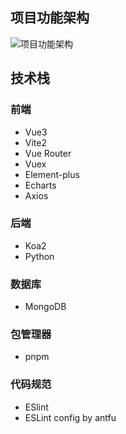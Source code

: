 ## 项目功能架构

![项目功能架构](https://cdn.jsdelivr.net/gh/LaicZhang/picture-bed/com/20220206202800.png)

## 技术栈

### 前端

- Vue3
- Vite2
- Vue Router
- Vuex
- Element-plus
- Echarts
- Axios

### 后端
- Koa2
- Python

### 数据库
- MongoDB

### 包管理器
- pnpm

### 代码规范
- ESlint
- ESLint config by antfu
